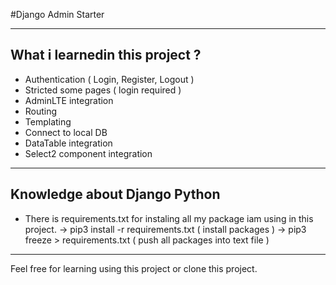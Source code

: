 #Django Admin Starter

------------------------------------------------
What i learnedin this project ?
------------------------------------------------

- Authentication ( Login, Register, Logout )
- Stricted some pages ( login required )
- AdminLTE integration
- Routing 
- Templating
- Connect to local DB
- DataTable integration
- Select2 component integration

-------------------------------------------------
Knowledge about Django Python
-------------------------------------------------
- There is requirements.txt for instaling all my package iam using in this project.
  -> pip3 install -r requirements.txt ( install packages )
  -> pip3 freeze > requirements.txt ( push all packages into text file )
-------------------------------------------------

Feel free for learning using this project or clone this project.
